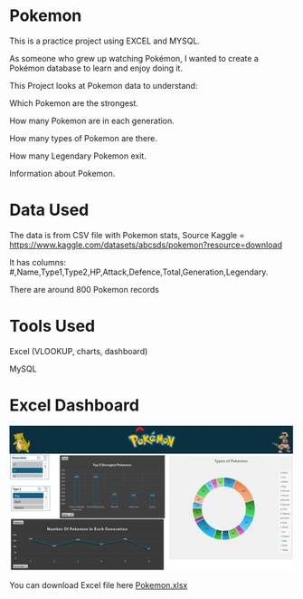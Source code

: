 # Pokemon
This is a practice project using EXCEL and MYSQL.

As someone who grew up watching Pokémon, I wanted to create a Pokémon database to learn and enjoy doing it.

This Project looks at Pokemon data to understand:

  Which Pokemon are the strongest.
  
  How many Pokemon are in each generation.
  
  How many types of Pokemon are there.
  
  How many Legendary Pokemon exit.
  
  Information about Pokemon.

# Data Used
The data is from CSV file with Pokemon stats, Source Kaggle =  https://www.kaggle.com/datasets/abcsds/pokemon?resource=download

It has columns: #,Name,Type1,Type2,HP,Attack,Defence,Total,Generation,Legendary.

There are around 800 Pokemon records

# Tools Used
Excel (VLOOKUP, charts, dashboard)

MySQL 

# Excel Dashboard
![image alt](https://github.com/Daemon59/Pokemon/blob/efe90b93e430c1e08388698d30870ca7906b1979/Screenshot%202025-05-13%20172139.png)

You can download Excel file here [Pokemon.xlsx](https://github.com/Daemon59/Pokemon/blob/4bad8063ccbdcc072e21714ecdb6d19d3d078cbf/Pokemon%20.xlsx)
